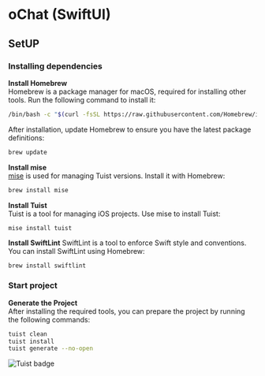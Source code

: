 # oChat (SwiftUI)

## SetUP

### Installing dependencies

**Install Homebrew**  
Homebrew is a package manager for macOS, required for installing other tools. Run the following command to install it:

```bash
/bin/bash -c "$(curl -fsSL https://raw.githubusercontent.com/Homebrew/install/HEAD/install.sh)"
```

After installation, update Homebrew to ensure you have the latest package definitions:

```bash
brew update
```

**Install mise**  
[mise](https://github.com/tuist/mise) is used for managing Tuist versions. Install it with Homebrew:

```bash
brew install mise
```

**Install Tuist**  
Tuist is a tool for managing iOS projects. Use mise to install Tuist:

```bash
mise install tuist
```

**Install SwiftLint**
SwiftLint is a tool to enforce Swift style and conventions. You can install SwiftLint using Homebrew:
```
brew install swiftlint
```

### Start project

**Generate the Project**  
After installing the required tools, you can prepare the project by running the following commands:

```bash
tuist clean
tuist install
tuist generate --no-open
```

![Tuist badge](https://img.shields.io/badge/Powered%20by-Tuist-blue)


